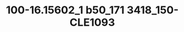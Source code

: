 ---
title: 100-16.15602_1 b50_171 3418_150-CLE1093
image: 100-16.15602_1 b50_171 3418_150-CLE1093.jpg
brand: sposo
layout: vestito
---